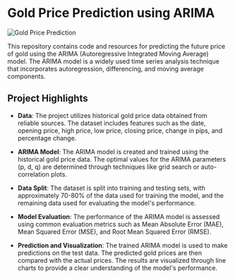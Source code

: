 # Gold Price Prediction using ARIMA

![Gold Price Prediction](prediction_chart.png)

This repository contains code and resources for predicting the future price of gold using the ARIMA (Autoregressive Integrated Moving Average) model. The ARIMA model is a widely used time series analysis technique that incorporates autoregression, differencing, and moving average components.

## Project Highlights

- **Data**: The project utilizes historical gold price data obtained from reliable sources. The dataset includes features such as the date, opening price, high price, low price, closing price, change in pips, and percentage change.

- **ARIMA Model**: The ARIMA model is created and trained using the historical gold price data. The optimal values for the ARIMA parameters (p, d, q) are determined through techniques like grid search or auto-correlation plots.

- **Data Split**: The dataset is split into training and testing sets, with approximately 70-80% of the data used for training the model, and the remaining data used for evaluating the model's performance.

- **Model Evaluation**: The performance of the ARIMA model is assessed using common evaluation metrics such as Mean Absolute Error (MAE), Mean Squared Error (MSE), and Root Mean Squared Error (RMSE).

- **Prediction and Visualization**: The trained ARIMA model is used to make predictions on the test data. The predicted gold prices are then compared with the actual prices. The results are visualized through line charts to provide a clear understanding of the model's performance.


